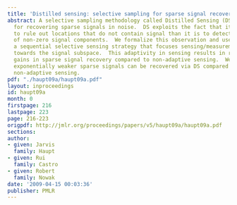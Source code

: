 ```yaml
---
title: 'Distilled sensing: selective sampling for sparse signal recovery'
abstract: A selective sampling methodology called Distilled Sensing (DS) is proposed
  for recovering sparse signals in noise.  DS exploits the fact that it is often easier
  to rule out locations that do not contain signal than it is to detect the locations
  of non-zero signal components.  We formalize this observation and use it to devise
  a sequential selective sensing strategy that focuses sensing/measurement resources
  towards the signal subspace.  This adaptivity in sensing results in rather surprising
  gains in sparse signal recovery compared to non-adaptive sensing.  We show that
  exponentially weaker sparse signals can be recovered via DS compared with conventional
  non-adaptive sensing.
pdf: "./haupt09a/haupt09a.pdf"
layout: inproceedings
id: haupt09a
month: 0
firstpage: 216
lastpage: 223
page: 216-223
origpdf: http://jmlr.org/proceedings/papers/v5/haupt09a/haupt09a.pdf
sections: 
author:
- given: Jarvis
  family: Haupt
- given: Rui
  family: Castro
- given: Robert
  family: Nowak
date: '2009-04-15 00:03:36'
publisher: PMLR
---
```

